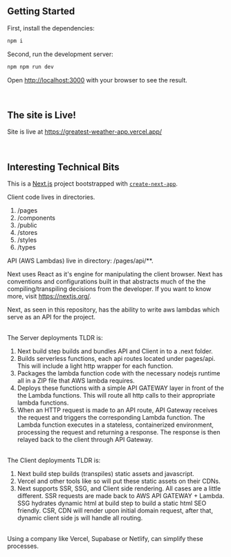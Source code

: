 ## Getting Started

First, install the dependencies:

```bash
npm i
```

Second, run the development server:

```bash
npm npm run dev
```

Open [http://localhost:3000](http://localhost:3000) with your browser to see the result.

<br>

## The site is Live!

Site is live at https://greatest-weather-app.vercel.app/

<br>

## Interesting Technical Bits

This is a [Next.js](https://nextjs.org/) project bootstrapped with [`create-next-app`](https://github.com/vercel/next.js/tree/canary/packages/create-next-app).

Client code lives in directories.

1. /pages
2. /components
3. /public
4. /stores
5. /styles
6. /types

API (AWS Lambdas) live in directory: /pages/api/\*\*.

Next uses React as it's engine for manipulating the client browser. Next has conventions and configurations built in that abstracts much of the the compiling/transpiling decisions from the developer. If you want to know more, visit https://nextjs.org/.

Next, as seen in this repository, has the ability to write aws lambdas which serve as an API for the project.

<br>
The Server deployments TLDR is:

1. Next build step builds and bundles API and Client in to a .next folder.
2. Builds serverless functions, each api routes located under pages/api. This will include a light http wrapper for each function.
3. Packages the lambda function code with the necessary nodejs runtime all in a ZIP file that AWS lambda requires.
4. Deploys these functions with a simple API GATEWAY layer in front of the the Lambda functions. This will route all http calls to their appropriate lambda functions.
5. When an HTTP request is made to an API route, API Gateway receives the request and triggers the corresponding Lambda function. The Lambda function executes in a stateless, containerized environment, processing the request and returning a response. The response is then relayed back to the client through API Gateway.

<br>
The Client deployments TLDR is:

1. Next build step builds (transpiles) static assets and javascript.
2. Vercel and other tools like so will put these static assets on their CDNs.
3. Next supports SSR, SSG, and Client side rendering. All cases are a little different. SSR requests are made back to AWS API GATEWAY + Lambda. SSG hydrates dynamic html at build step to build a static html SEO friendly. CSR, CDN will render upon initial domain request, after that, dynamic client side js will handle all routing.

<br>
Using a company like Vercel, Supabase or Netlify, can simplify these processes.
